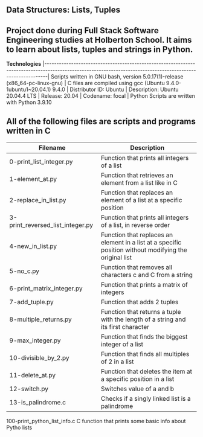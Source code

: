 __Data Structures: Lists, Tuples__
--------------------------------------------------------------------------------------------------------------------------------------------------------------- 
Project done during Full Stack Software Engineering studies at Holberton School. It aims to learn about lists, tuples and strings in Python.
---------------------------------------------------------------------------------------------------------------------------------------------------------------

__Technologies__
|-------------------------------------------------------------------------------------------------------------------------------------------------------------|
 Scripts written in GNU bash, version 5.0.17(1)-release (x86_64-pc-linux-gnu) 
| C files are compiled using gcc (Ubuntu 9.4.0-1ubuntu1~20.04.1) 9.4.0 
| Distributor ID:  Ubuntu
| Description:     Ubuntu 20.04.4 LTS
| Release:         20.04
| Codename:        focal
| Python Scripts are written with Python 3.9.10

                                                                                                                       
                                                                                                                                      
 All of the following files are scripts and programs written in C 
---------------------------------------------------------------------------------------------------------------------------------------------------------------
|__Filename__	          |    __Description__ |
|---------------------- | --------------------------------------------------------------------------------------------------------------------------------------
| 0-print_list_integer.py	 |  Function that prints all integers of a list
| 1-element_at.py	|   Function that retrieves an element from a list like in C
| 2-replace_in_list.py	|  Function that replaces an element of a list at a specific position
| 3-print_reversed_list_integer.py	|  Function that prints all integers of a list, in reverse order
| 4-new_in_list.py	|  Function that replaces an element in a list at a specific position without modifying the original list
| 5-no_c.py	 | Function that removes all characters c and C from a string
| 6-print_matrix_integer.py	| Function that prints a matrix of integers
| 7-add_tuple.py	| Function that adds 2 tuples
| 8-multiple_returns.py	| Function that returns a tuple with the length of a string and its first character
| 9-max_integer.py	|  Function that finds the biggest integer of a list
| 10-divisible_by_2.py	| Function that finds all multiples of 2 in a list
| 11-delete_at.py	| Function that deletes the item at a specific position in a list
| 12-switch.py	|  Switches value of a and b
| 13-is_palindrome.c	|  Checks if a singly linked list is a palindrome
100-print_python_list_info.c	C function that prints some basic info about Pytho lists
